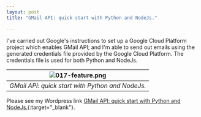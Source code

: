 ```yaml
---
layout: post
title: "GMail API: quick start with Python and NodeJs."

---
```


I've carried out Google's instructions to set up a Google Cloud Platform 
project which enables GMail API; and I'm able to send out emails using the 
generated credentials file provided by the Google Cloud Platform. The 
credentials file is used for both Python and NodeJs.

| ![017-feature.png](https://behainguyen.files.wordpress.com/2022/05/017-feature.png) | 
|:--:| 
| *GMail API: quick start with Python and NodeJs.* |


Please see my Wordpress link [GMail API: quick start with Python and NodeJs.](https://behainguyen.wordpress.com/2022/05/09/gmail-api-quick-start-with-python-and-nodejs/){:target="_blank"}.
